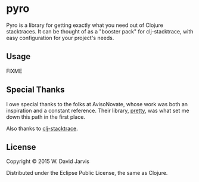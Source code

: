 # pyro

Pyro is a library for getting exactly what you need out of Clojure stacktraces. It can be thought of as a "booster pack" for clj-stacktrace, with easy configuration for your project's needs.

## Usage

FIXME

## Special Thanks

I owe special thanks to the folks at AvisoNovate, whose work was both an
inspiration and a constant reference. Their library, [pretty](https://github.com/AvisoNovate/pretty), was
what set me down this path in the first place.

Also thanks to [clj-stacktrace](https://github.com/mmcgrana/clj-stacktrace).

## License

Copyright © 2015 W. David Jarvis

Distributed under the Eclipse Public License, the same as Clojure. 
